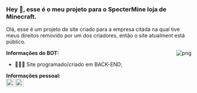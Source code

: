 ### Hey 👋, esse é o meu projeto para o **SpecterMine** loja de Minecraft.
Olá, esse é um projeto de site criado para a empresa citada na qual tive meus direitos removido por um dos criadores, então o site atualment está público.

  <img align="right" alt="png" src="https://imgur.com/TsJxbP2.png" />

**Informações do BOT:**

- 👨🏽‍💻 Site programado/criado em BACK-END;

**Informações pessoal:**
</br>
<a href="https://www.instagram.com/yarkanmarley">
  <img align="left" alt="Yarkan Traapey" width="22px" src="https://cdn.jsdelivr.net/npm/simple-icons@v3/icons/instagram.svg" />
</a>
<a href="https://discord.gg/SgJYsFBFhV">
  <img align="left" alt="Yarkan Traapey" width="22px" src="https://cdn.jsdelivr.net/npm/simple-icons@v3/icons/discord.svg" />
</a>
